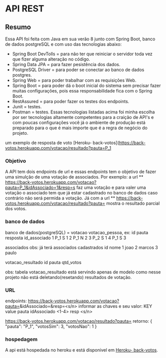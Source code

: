 # API REST
## Resumo
Essa API foi feita com Java em sua verão 8 junto com Spring Boot, banco de dados postgreSQL e com uso
das tecnologias abaixo: 

- Spring Boot DevTolls = para não ter que reiniciar o servidor toda vez que fizer alguma alteração no código.
- Spring Data JPA = para fazer pesistência dos dados.
- PostgreSQL Driver = para poder se conectar ao banco de dados postgres.
- Spring Web = para poder trabalhar com as requisições Web.
- Spring Boot = para poder dá o boot inicial do sistema sem precisar fazer muitas configurações, pois essa responsabilidade fica com o Spring Boot.
- RestAssured = para poder fazer os testes dos endpoints.
- Junit = testes.
- Postman = testes.
Essas tecnologias listadas acima foi minha escolha por ser tecnologias altamente competentes para a craição de API's e com poucas configurações você já
o ambiente de produção está preparado para o que é mais importe que é a regra de negócio do projeto. 

um exemplo de resposta de voto [Heroku- back-votos](https://back-votos.herokuapp.com/votacao/resultado?pauta=P_1

### Objetivo 
A API tem dois endpoints de url e essas endpoints tem o objetivo de fazer uma simulção de uma votação de associados. Por exemplo: 
a url ** https://back-votos.herokuapp.com/votacao?pauta=P_1&idAssociado=1&resp=s faz uma votação e para valer uma votação o associado
tem que já estar cadastrado no banco de dados caso contrário não será permida a votação.
Já com a url **  https://back-votos.herokuapp.com/votacao/resultado?pauta=<pauta> mostra o resultado parcial dos votos.

### banco de dados
banco de dados(postgreSQL) = votacao
votacao_pessoa, ex:
id  pauta  resposta  id_associado
1   P_1		S	1
2   P_1		N       2
3   P_2		S       1
4   P_1		S       3

associados obs: já terá associados cadastrados
id  nome
1   joao
2   marcos
3   paulo

votacao_resultado
id  pauta  qtd_votos

obs: tabela votacao_resultado está servindo apenas de modelo como nesse
projeto não está deletando(resetando) resultados de votação.

### URL
endpoints:
https://back-votos.herokuapp.com/votacao?pauta=<pauta>&idAssociado=<idAssociado>&resp=<s/n>
informar as chaves e seu valor:
KEY			value
pauta			<pauta>
idAssociado		<1-4>
resp			<s/n>

https://back-votos.herokuapp.com/votacao/resultado?pauta=<pauta>
retorno:
{
    "pauta": "P_1",
    "votosSim": 3,
    "votosNao": 1
}

### hospedagem
A api está hospedada no heroku e está disponivel em [Heroku- back-votos](https://back-votos.herokuapp.com/votacao/resultado?pauta=P_1).
